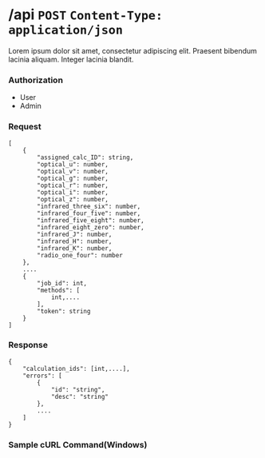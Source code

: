 # /api `POST` `Content-Type: application/json`

Lorem ipsum dolor sit amet, consectetur adipiscing elit. Praesent bibendum lacinia aliquam. Integer lacinia blandit.

### Authorization
* User
* Admin

### Request

```
[
    {
        "assigned_calc_ID": string,
        "optical_u": number,
        "optical_v": number,
        "optical_g": number,
        "optical_r": number,
        "optical_i": number,
        "optical_z": number,
        "infrared_three_six": number,
        "infrared_four_five": number,
        "infrared_five_eight": number,
        "infrared_eight_zero": number,
        "infrared_J": number,
        "infrared_H": number,
        "infrared_K": number,
        "radio_one_four": number
    },
    ....
    {
        "job_id": int,
        "methods": [
            int,....
        ],
        "token": string
    }
]
```

### Response

```
{
    "calculation_ids": [int,....],
    "errors": [
        {
            "id": "string",
            "desc": "string"
        },
        ....
    ]
}
```

### Sample cURL Command(Windows)

```

```
